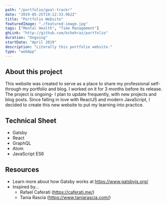 ```yaml
---
path: "/portfolio/goal-trackr"
date: "2019-05-25T19:12:33.962Z"
title: "Portfolio Website"
featuredImage: "./featured-image.jpg"
tags: ["Mental Health", "Time Management"]
ghLink: "http://github.com/bchehraz/portfolio"
duration: "Ongoing"
startDate: "April 2019"
description: "Literally this portfolio website."
type: "webApp"
---
```

<section>
<h2>About this project</h2>
<p>
  This website was created to serve as a place to share my professional self- through my portfolio and blog.
  I worked on it for 3 months before its release. The project is ongoing- I plan to update frequently, with
  new projects and blog posts. Since falling in love with ReactJS and modern JavaScript, I decided to
  create this new website to put my learning into practice.
</p>
</section>
<section>
<h2>Technical Sheet</h2>
<ul>
  <li>Gatsby</li>
  <li>React</li>
  <li>GraphQL</li>
  <li>Atom</li>
  <li>JavaScript ES6</li>
</ul>
</section>
<section>
<h2>Resources</h2>
<ul>
  <li>
    Learn more about how Gatsby works at
    <a href="https://www.gatsbyjs.org/">https://www.gatsbyjs.org/</a>
  </li>
  <li>
    Inspired by...
    <ul>
    <li>Rafael Caferati (<a href="https://caferati.me/">https://caferati.me/</a>)</li>
    <li>Tania Rascia (<a href="https://www.taniarascia.com/">https://www.taniarascia.com/</a>)</li>
    </ul>
  </li>
</ul>
</section>
